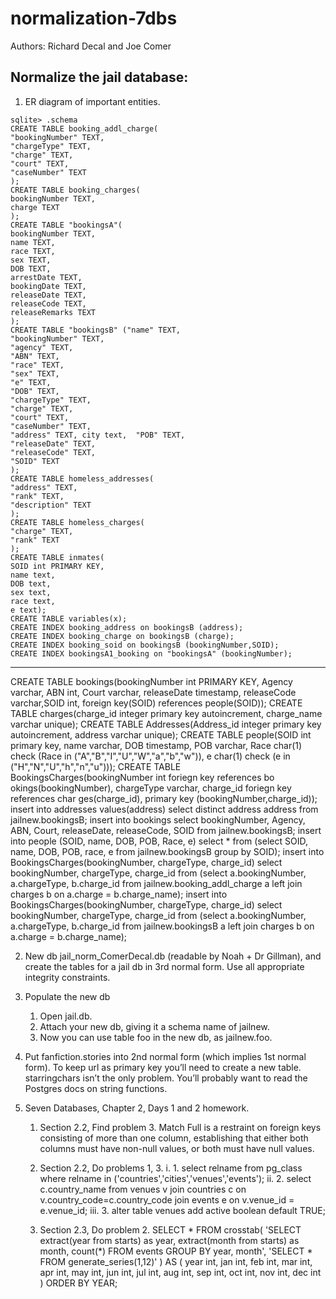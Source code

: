 # normalization-7dbs

Authors: Richard Decal and Joe Comer

## Normalize the jail database:
   1. ER diagram of important entities.
    
    sqlite> .schema
    CREATE TABLE booking_addl_charge(
    "bookingNumber" TEXT,
    "chargeType" TEXT,
    "charge" TEXT,
    "court" TEXT,
    "caseNumber" TEXT
    );
    CREATE TABLE booking_charges(
    bookingNumber TEXT,
    charge TEXT
    );
    CREATE TABLE "bookingsA"(
    bookingNumber TEXT,
    name TEXT,
    race TEXT,
    sex TEXT,
    DOB TEXT,
    arrestDate TEXT,
    bookingDate TEXT,
    releaseDate TEXT,
    releaseCode TEXT,
    releaseRemarks TEXT
    );
    CREATE TABLE "bookingsB" ("name" TEXT,
    "bookingNumber" TEXT,
    "agency" TEXT,
    "ABN" TEXT,
    "race" TEXT,
    "sex" TEXT,
    "e" TEXT,
    "DOB" TEXT,
    "chargeType" TEXT,
    "charge" TEXT,
    "court" TEXT,
    "caseNumber" TEXT,
    "address" TEXT, city text,  "POB" TEXT,
    "releaseDate" TEXT,
    "releaseCode" TEXT,
    "SOID" TEXT
    );
    CREATE TABLE homeless_addresses(
    "address" TEXT,
    "rank" TEXT,
    "description" TEXT
    );
    CREATE TABLE homeless_charges(
    "charge" TEXT,
    "rank" TEXT
    );
    CREATE TABLE inmates(
    SOID int PRIMARY KEY,
    name text,
    DOB text,
    sex text,
    race text,
    e text);
    CREATE TABLE variables(x);
    CREATE INDEX booking_address on bookingsB (address);
    CREATE INDEX booking_charge on bookingsB (charge);
    CREATE INDEX booking_soid on bookingsB (bookingNumber,SOID);
    CREATE INDEX bookingsA1_booking on "bookingsA" (bookingNumber);
	
-------------------------------------------------------------	
CREATE TABLE bookings(bookingNumber int PRIMARY KEY, Agency varchar, ABN int, Court varchar, releaseDate timestamp, releaseCode varchar,SOID int, foreign key(SOID) references people(SOID));
CREATE TABLE charges(charge_id integer primary key autoincrement, charge_name varchar unique);
CREATE TABLE Addresses(Address_id integer primary key autoincrement, address varchar unique);
CREATE TABLE people(SOID int primary key, name varchar, DOB timestamp, POB varchar, Race char(1) check (Race in ("A","B","I","U","W","a","b","w")), e char(1) check (e in ("H","N","U","h","n","u")));
CREATE TABLE BookingsCharges(bookingNumber int foriegn key references bo                                                                             okings(bookingNumber), chargeType varchar, charge_id foriegn key references char                                                                             ges(charge_id), primary key (bookingNumber,charge_id));
insert into addresses values(address) select distinct address address from jailnew.bookingsB;
insert into bookings select bookingNumber, Agency, ABN, Court, releaseDate, releaseCode, SOID from jailnew.bookingsB;
insert into people (SOID, name, DOB, POB, Race, e) select * from (select SOID, name, DOB, POB, race, e from jailnew.bookingsB group by SOID);
insert into BookingsCharges(bookingNumber, chargeType, charge_id) select bookingNumber, chargeType, charge_id from (select a.bookingNumber, a.chargeType, b.charge_id from jailnew.booking_addl_charge a left join charges b on a.charge = b.charge_name);
insert into BookingsCharges(bookingNumber, chargeType, charge_id) select bookingNumber, chargeType, charge_id from (select a.bookingNumber, a.chargeType, b.charge_id from jailnew.bookingsB a left join charges b on a.charge = b.charge_name);

	

   2. New db jail_norm_ComerDecal.db (readable by Noah + Dr Gillman), and create the tables for a jail db in 3rd normal form. Use all appropriate integrity constraints.
   3. Populate the new db
   
      1. Open jail.db.
      2. Attach your new db, giving it a schema name of jailnew.
      3. Now you can use table foo in the new db, as jailnew.foo.
1. Put fanfiction.stories into 2nd normal form (which implies 1st normal form). To keep url as primary key you’ll need to create a new table. starringchars isn’t the only problem. You’ll probably want to read the Postgres docs on string functions. 
2. Seven Databases, Chapter 2, Days 1 and 2 homework.
   1. Section 2.2, Find problem 3.
Match Full is a restraint on foreign keys consisting of more than one column, establishing that either both columns must have non-null values, or both must have null values.
   2. Section 2.2, Do problems 1, 3.
i.	1. select relname from pg_class where relname in ('countries','cities','venues','events');
ii.	2. select c.country_name from venues v join countries c on  v.country_code=c.country_code join events e on v.venue_id = e.venue_id;
iii.	3. alter table venues add active boolean default TRUE;

   3. Section 2.3, Do problem 2.
SELECT * FROM crosstab( 'SELECT extract(year from starts) as year, extract(month from starts) as month, count(*) FROM events GROUP BY year, month', 
'SELECT * FROM generate_series(1,12)' ) AS ( year int, jan int, feb int, mar int, apr int, may int, jun int, jul int, aug int, sep int, oct int, nov int, dec int ) 
ORDER BY YEAR;